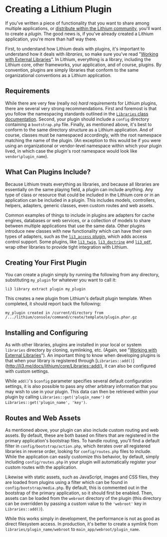 # Creating a Lithium Plugin

If you've written a piece of functionality that you want to share among multiple applications, or [distribute within the Lithium community](http://lab.li3.me/), you'll want to create a _plugin_. The good news is, if you've already created a Lithium application, you're more than half way there.

First, to understand how Lithium deals with plugins, it's important to understand how it deals with _libraries_, so make sure you've read "[Working with External Libraries](http://li3.me/docs/manual/01_getting_started/external_libs)". In Lithium, everything is a library, including the Lithium core, other frameworks, your application, and of course, plugins. By convention, plugins are simply libraries that conform to the same organizational conventions as a Lithium application.

## Requirements

While there are very few (really no) _hard_ requirements for Lithium plugins, there are several very strong recommendations. First and foremost is that you follow the namespacing standards outlined in the [`Libraries` class documentation](http://li3.me/docs/lithium/core/Libraries). Second, your plugin should include a `config` directory containing a `bootstrap.php` file. Finally, as mentioned above, it's best to conform to the same directory structure as a Lithium application. And of course, classes must be namespaced accordingly, with the root namespace matching the name of the plugin. (An exception to this would be if you were using an organizational or vendor-level namespace within which your plugin lived, in which case the plugin's root namespace would look like `vendor\plugin_name`).

## What Can Plugins Include?

Because Lithium treats everything as libraries, and because all libraries are essentially on the same playing field, a plugin can include anything. Any type of class or resource that could be included in the Lithium core or in an application can be included in a plugin. This includes models, controllers, helpers, adapters, generic classes, even custom routes and web assets.

Common examples of things to include in plugins are adapters for cache engines, databases or web services, or a collection of models to share between multiple applications that use the same data. Other plugins introduce new classes with new functionality which can have their own types of adapters, such as the [`li3_access` plugin](https://github.com/tmaiaroto/li3_access), which adds access control support. Some plugins, like [`li3_twig`](http://dev.li3.me/li3_twig), [`li3_doctrine`](http://dev.li3.me/li3_doctrine) and [`li3_pdf`](http://dev.li3.me/li3_pdf), wrap other libraries to provide tight integration with Lithium.

## Creating Your First Plugin

You can create a plugin simply by running the following from any directory, substituting `my_plugin` for whatever you want to call it:

	li3 library extract plugin my_plugin

This creates a new plugin from Lithium's default plugin template. When completed, it should report back the following:

	my_plugin created in /current/directory from /.../lithium/console/command/create/template/plugin.phar.gz

## Installing and Configuring

As with other libraries, plugins are installed in your local or system `libraries` directory by cloning, symlinking, etc. (Again, see "[Working with External Libraries](http://li3.me/docs/manual/01_getting_started/external_libs)"). An important thing to know when developing plugins is that when your library is registered through [`Libraries::add()`](http://li3.me/docs/lithium/core/Libraries::add(), it can also be configured with custom settings.

While `add()`'s `$config` parameter specifies several default configuration settings, it is also possible to pass any other arbitrary information that you may wish to use in your plugin. This data can then be retrieved within your plugin by calling `Libraries::get('plugin_name')` or `Libraries::get('plugin_name', 'key')`.

## Routes and Web Assets

As mentioned above, your plugin can also include custom routing and web assets. By default, these are both based on filters that are registered in the primary application's bootstrap files. To handle routing, you'll find a default filter in `config/bootstrap/action.php`, which iterates over all registered libraries in reverse order, looking for `config/routes.php` files to include. While the application can easily customize this behavior, by default, simply including `config/routes.php` in your plugin will automatically register your custom routes with the application.

Likewise with static assets, such as JavaScript, images and CSS files, they are loaded from plugins using a filter which can be found in `config/bootstrap/media.php`. By default, this is commented out in the bootstrap of the primary application, so it should first be enabled. Then, assets can be loaded from the `webroot` directory of the plugin (this directory can be overridden by passing a custom value to the `'webroot'` key in `Libraries::add()`).

While this works simply in development, the performance is not as good as direct filesystem access. In production, it's better to create a symlink from `libraries/plugin_name/webroot` to `main_app/webroot/plugin_name`.